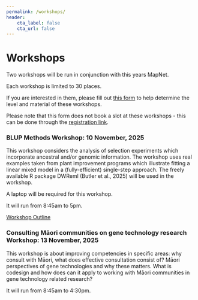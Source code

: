 ```yaml
---
permalink: /workshops/
header:
    cta_label: false
    cta_url: false
---
```




# Workshops

Two workshops will be run in conjunction with this years MapNet.

Each workshop is limited to 30 places.

If you are interested in them, please fill out [this form](https://docs.google.com/forms/d/e/1FAIpQLSceL5QUFiVxnpROrhDmBiXXW-57mx7_RpNCkrrXiR7bYsiu8w/viewform?usp=header) to help determine the level and material of these workshops.

Please note that this form does not book a slot at these workshops - this can be done through the [registration link](https://events.humanitix.com/mapnet2025).

### BLUP Methods Workshop: 10 November, 2025

<!-- This workshop will introduce and go through the statistical methodology of Best Linear Unbiased Prediction, widely used to evaluate genetic merit. The methods pedigree BLUP (pBLUP), genomic BLUP (GBLUP) and single-step genomic BLUP (ssGBLUP) will be covered together with coding examples. DWReml software may also be included, an upcoming free-to-use version of ASReml presented as an R package. -->

This workshop considers the analysis of selection experiments which incorporate ancestral and/or genomic information. The workshop uses real examples taken from plant improvement programs which illustrate fitting a linear mixed model in a (fully-efficient) single-step approach. The freely available R package DWReml (Butler et al., 2025) will be used in the workshop.

A laptop will be required for this workshop.

It will run from 8:45am to 5pm.

[Workshop Outline](../pdfs/BCoutline.pdf)

### Consulting Māori communities on gene technology research Workshop: 13 November, 2025

This workshop is about improving competencies in specific areas: why consult with Māori, what does effective consultation consist of? Māori perspectives of gene technologies and why these matters. What is codesign and how does can it apply to working with Māori communities in gene technology related research?

It will run from 8:45am to 4:30pm.
